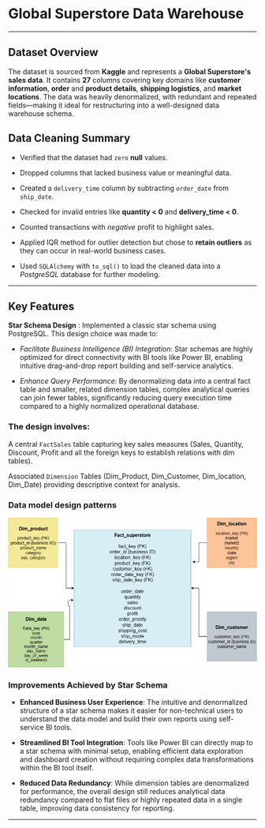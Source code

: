 # Global Superstore Data Warehouse
---

## Dataset Overview

The dataset is sourced from **Kaggle** and represents a **Global Superstore's sales data**.
It contains **27** columns covering key domains like **customer information**, **order** and **product details**, **shipping logistics**, and **market locations**.
The data was heavily denormalized, with redundant and repeated fields—making it ideal for restructuring into a well-designed data warehouse schema.


## Data Cleaning Summary

- Verified that the dataset had `zero` **null** values.

- Dropped columns that lacked business value or meaningful data.

- Created a `delivery_time` column by subtracting `order_date` from `ship_date`.

- Checked for invalid entries like **quantity < 0** and **delivery_time < 0**.

- Counted transactions with *negative* profit to highlight sales.

- Applied IQR method for outlier detection but chose to **retain outliers** as they can occur in real-world business cases.

- Used `SQLAlchemy` with `to_sql()` to load the cleaned data into a *PostgreSQL* database for further modeling.

---

## Key Features


**Star Schema Design** : Implemented a classic star schema using PostgreSQL. This design choice was made to:

- *Facilitate Business Intelligence (BI) Integration*: Star schemas are highly optimized for direct connectivity with BI tools like Power BI, enabling intuitive drag-and-drop report building and self-service analytics.

- *Enhance Query Performance*: By denormalizing data into a central fact table and smaller, related dimension tables, complex analytical queries can join fewer tables, significantly reducing query execution time compared to a highly normalized operational database.

### The design involves:

A central `FactSales` table capturing key sales measures (Sales, Quantity, Discount, Profit and all the foreign keys to establish relations with dim tables).

Associated `Dimension` Tables (Dim_Product, Dim_Customer, Dim_location, Dim_Date) providing descriptive context for analysis.


### Data model design patterns

![ERD diagram](./pngs/star%20schema%20diagram.png)


### Improvements Achieved by Star Schema

- **Enhanced Business User Experience**: The intuitive and denormalized structure of a star schema makes it easier for non-technical users to understand the data model and build their own reports using self-service BI tools.

- **Streamlined BI Tool Integration**: Tools like Power BI can directly map to a star schema with minimal setup, enabling efficient data exploration and dashboard creation without requiring complex data transformations within the BI tool itself.

- **Reduced Data Redundancy**: While dimension tables are denormalized for performance, the overall design still reduces analytical data redundancy compared to flat files or highly repeated data in a single table, improving data consistency for reporting.

---

